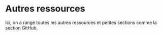 # Autres ressources 

Ici, on a rangé toutes les autres ressources et petites sections comme la section GitHub. 